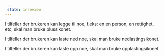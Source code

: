 ```yaml
---
 state: inreview
---
```


I tilfeller der brukeren kan legge til noe, f.eks: en en person, en rettighet, etc, skal man bruke plussikonet.

I tilfeller der brukeren kan laste ned noe, skal man bruke nedlastingsikonet.

I tilfeller der brukeren kan laste opp noe, skal man bruke opplastingsikonet.
